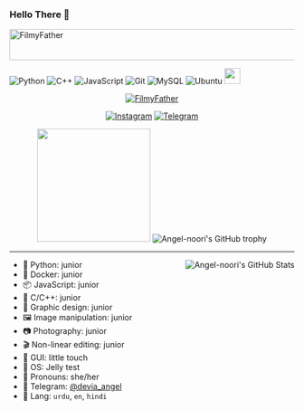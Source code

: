 ### Hello There 👋

<!--
**FilmyFather/FilmyFather** is a ✨ _special_ ✨ repository because its `README.md` (this file) appears on your GitHub profile.

Here are some ideas to get you started:

- 🔭 I’m currently working on ...
- 🌱 I’m currently learning ...
- 👯 I’m looking to collaborate on ...
- 🤔 I’m looking for help with ...
- 💬 Ask me about ...
- 📫 How to reach me: ...
- 😄 Pronouns: ...
- ⚡ Fun fact: ...
-->


<img src="https://readme-typing-svg.herokuapp.com?font=Kaushan+Script&size=40&duration=3500&color=FF0000&background=FFFFFF00&center=true&vCenter=true&width=650&height=55&lines=Hey!+It's+FilmyFather+%F0%9F%91%8B%F0%9F%8F%BB;I+am+an+Telegram+Explorer+Boii+%F0%9F%A6%8B%F0%9F%91%A9;I+am+from+Bharat+%F0%9F%8C%99;I+am+a+little+Bad+Boii+developer+%F0%9F%90%9D;Please+Support+Me+and+Follow+%F0%9F%92%99" alt="FilmyFather" width="650" height="55">

![Python](https://img.shields.io/badge/python-3776AB?style=for-the-badge&logo=python&logoColor=ffffff)
![C++](https://img.shields.io/badge/c%2B%2B-00599C?style=for-the-badge&logo=c%2B%2B&logoColor=ffffff)
![JavaScript](https://img.shields.io/badge/javascript-F7DF1E?style=for-the-badge&logo=javascript&logoColor=000000)
![Git](https://img.shields.io/badge/git-F05032?style=for-the-badge&logo=git&logoColor=ffffff)
![MySQL](https://img.shields.io/badge/mysql-030303?style=for-the-badge&logo=mysql&logoColor=ffffff)
![Ubuntu](https://img.shields.io/badge/ubuntu-E95420?style=for-the-badge&logo=ubuntu&logoColor=ffffff)
<img src="https://hits.seeyoufarm.com/api/count/incr/badge.svg?url=https%3A%2F%2Fgithub.com%2Fviperadnan-git&count_bg=%2379C83D&title_bg=%23555555&icon=&icon_color=%23E7E7E7&title=:)&edge_flat=true" height="28">

<p align="center"> <a href="https://github.com/FilmyFather"><img src="https://komarev.com/ghpvc/username=FilmyFather&label=Profile%20views&color=ff00e8&style=flat" alt="FilmyFather" /></a> </p>

<div align="center">

 [![Instagram](https://img.shields.io/badge/Instagram-0A0A0A?style=for-the-badge&logo=Instagram&logoColor=white)](https://www.instagram.com/_xx_itz_yuvi_xx_/)
 [![Telegram](https://img.shields.io/badge/Telegram-0A0A0A?style=for-the-badge&logo=Telegram&logoColor=white)](https://www.telegram.me/devia_angel/)
</div>
 
<div align="center">
  <img align="justify" width="200" src="https://cdn.jsdelivr.net/gh/YunYouJun/yun/images/yun-alpha-compressed.png">
  <img src="https://github-profile-trophy.vercel.app/?username=Angel-noori&column=-1&theme=dracula" alt="Angel-noori's GitHub trophy">
</div>

<hr>

[//]: https://github-readme-stats.vercel.app/api?username=Angel-noori&show_icons=true&theme=chartreuse-dark&custom_title=🧶%20Angel%20is%20vibrating

<img align="right" src="https://github-readme-stats.vercel.app/api?username=Angel-noori&show_icons=true&theme=chartreuse-dark&custom_title=🧶%20Angel%20is%20vibrating" alt="Angel-noori's GitHub Stats">

- 🐍 Python: junior
- 🦈 Docker: junior
- 📦 JavaScript: junior
- 👀 C/C++: junior
- 🎨 Graphic design: junior
- 🖼️ Image manipulation: junior
- 📷 Photography: junior
- 🎬 Non-linear editing: junior
- 📱 GUI: little touch
- 🍥 OS: Jelly test
- 💭 Pronouns: she/her
- 💬 Telegram: [@devia_angel](https://t.me/devia_angel)
- 📣 Lang: `urdu`, `en`, `hindi`

 
